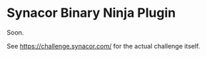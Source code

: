 # Synacor Binary Ninja Plugin

Soon.

See https://challenge.synacor.com/ for the actual challenge itself.
